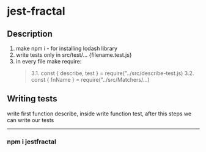 # jest-fractal

## Description

1. make npm i - for installing lodash library
2. write tests only in src/test/... {filename.test.js}
3. in every file make require:
   > 3.1. const { describe, test } = require("../src/describe-test.js)
   > 3.2. const { fnName } = require("../src/Matchers/...)

## Writing tests

write first function describe, inside write function test, after this steps we can write our tests

---

### npm i jestfractal
